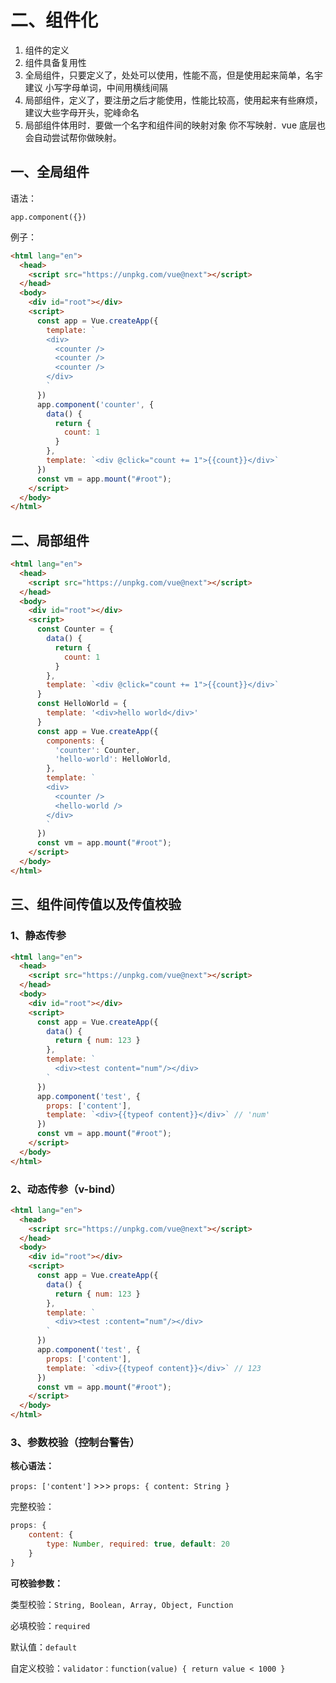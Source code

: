 # 二、组件化

1. 组件的定义
2. 组件具备复用性
3. 全局组件，只要定义了，处处可以使用，性能不高，但是使用起来简单，名宇建议 小写字母单词，中间用横线间隔
4. 局部组件，定义了，要注册之后才能使用，性能比较高，使用起来有些麻烦，建议大些字母开头，驼峰命名
5. 局部组件体用时．要做一个名字和组件间的映射对象 你不写映射．vue 底层也会自动尝试帮你做映射。

## 一、全局组件

语法：

`app.component({})`

例子：

```html
<html lang="en">
  <head>
    <script src="https://unpkg.com/vue@next"></script>
  </head>
  <body>
    <div id="root"></div>
    <script>
      const app = Vue.createApp({
        template: `
        <div>
          <counter />
          <counter />
          <counter />
        </div>
        `
      })
      app.component('counter', {
        data() {
          return {
            count: 1
          }
        },
        template: `<div @click="count += 1">{{count}}</div>`
      })
      const vm = app.mount("#root");
    </script>
  </body>
</html>
```

## 二、局部组件

```html
<html lang="en">
  <head>
    <script src="https://unpkg.com/vue@next"></script>
  </head>
  <body>
    <div id="root"></div>
    <script>
      const Counter = {
        data() {
          return {
            count: 1
          }
        },
        template: `<div @click="count += 1">{{count}}</div>`
      }
      const HelloWorld = {
        template: '<div>hello world</div>'
      }
      const app = Vue.createApp({
        components: { 
          'counter': Counter,
          'hello-world': HelloWorld,
        },
        template: `
        <div>
          <counter />
          <hello-world />
        </div>
        `
      })
      const vm = app.mount("#root");
    </script>
  </body>
</html>
```

## 三、组件间传值以及传值校验

### 1、静态传参

```html
<html lang="en">
  <head>
    <script src="https://unpkg.com/vue@next"></script>
  </head>
  <body>
    <div id="root"></div>
    <script>
      const app = Vue.createApp({
        data() {
          return { num: 123 }
        },
        template: `
          <div><test content="num"/></div>
        `
      })
      app.component('test', {
        props: ['content'],
        template: `<div>{{typeof content}}</div>` // 'num'
      })
      const vm = app.mount("#root");
    </script>
  </body>
</html>

```

### 2、动态传参（v-bind）

```html
<html lang="en">
  <head>
    <script src="https://unpkg.com/vue@next"></script>
  </head>
  <body>
    <div id="root"></div>
    <script>
      const app = Vue.createApp({
        data() {
          return { num: 123 }
        },
        template: `
          <div><test :content="num"/></div>
        `
      })
      app.component('test', {
        props: ['content'],
        template: `<div>{{typeof content}}</div>` // 123
      })
      const vm = app.mount("#root");
    </script>
  </body>
</html>
```

### 3、参数校验（控制台警告）

**核心语法：**

`props: ['content']`  >>> `props: { content: String }`

完整校验：

```javascript
props: {
	content: {
		type: Number, required: true, default: 20
	}
}
```

**可校验参数：**

类型校验：`String, Boolean, Array, Object, Function`

必填校验：`required`

默认值：`default`

自定义校验：`validator：function(value) { return value < 1000 }`
